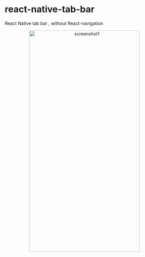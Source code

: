 # react-native-tab-bar
React Native tab bar , without React-navigation




<p align="center">
  <img src="https://preview.ibb.co/nq7no9/Screen_Shot_2018_08_09_at_1_35_34_PM.png" height="700" width="350" title="screenshot1">

</p>
